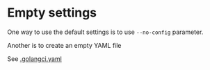 # Empty settings

One way to use the default settings is to use `--no-config` parameter.

Another is to create an empty YAML file

See [.golangci.yaml](.golangci.yaml)
